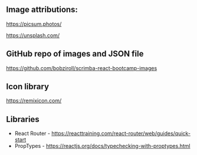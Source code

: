 ## Image attributions:
https://picsum.photos/

https://unsplash.com/

## GitHub repo of images and JSON file
https://github.com/bobziroll/scrimba-react-bootcamp-images

## Icon library
https://remixicon.com/

## Libraries
* React Router - https://reacttraining.com/react-router/web/guides/quick-start
* PropTypes - https://reactjs.org/docs/typechecking-with-proptypes.html
